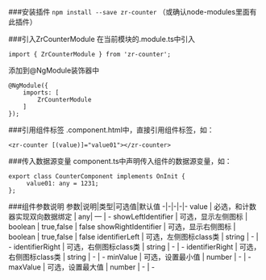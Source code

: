 ###安装插件
`npm install --save zr-counter` （或确认node-modules里面有此插件）

###引入ZrCounterModule
在当前模块的.module.ts中引入

    import { ZrCounterModule } from 'zr-counter';

添加到@NgModule装饰器中

    @NgModule({ 
        imports: [ 
            ZrCounterModule 
        ] 
    });

###引用组件标签
.component.html中，直接引用组件标签，如：

    <zr-counter [(value)]="value01"></zr-counter>

###传入数据源变量
component.ts中声明传入组件的数据源变量，如：

    export class CounterComponent implements OnInit { 
         value01: any = 1231;
    }; 

###组件参数说明
参数|说明|类型|可选值|默认值
-|-|-|-|-
value | 必选，和计数器实现双向数据绑定 | any| — | -
showLeftIdentifier | 可选，显示左侧图标 | boolean | true,false | false
showRightIdentifier | 可选，显示右侧图标 | boolean | true,false | false
identifierLeft | 可选，左侧图标class类 | string | - | -
identifierRight | 可选，右侧图标class类 | string | - | -
identifierRight | 可选，右侧图标class类 | string | - | -
minValue | 可选，设置最小值 | number | - | -
maxValue | 可选，设置最大值 | number | - | -